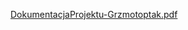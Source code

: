 [DokumentacjaProjektu-Grzmotoptak.pdf](https://github.com/user-attachments/files/18470715/DokumentacjaProjektu-Grzmotoptak.pdf)
